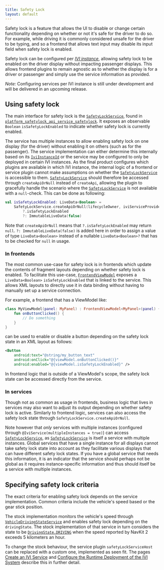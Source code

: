 ```yaml
---
title: Safety Lock
layout: default
---
```


Safety lock is a feature that allows the UI to disable or change certain functionality depending on
whether or not it's safe for the driver to do so. For example, while driving it is commonly
considered unsafe for the driver to be typing, and so a frontend that allows text input may disable
its input field when safety lock is enabled.

Safety lock can be configured per
[_IVI instance_](/tomtom-indigo/documentation/tutorials-and-examples/deployment/configure-the-runtime-deployment-of-the-ivi-system),
allowing safety lock to be enabled on the driver display without impacting passenger displays. This
allows frontend plugins to remain agnostic as to whether the display is for a driver or passenger
and simply use the service information as provided.

_Note:_ Configuring services per IVI instance is still under development and will be delivered in
an upcoming release.

## Using safety lock

The main interface for safety lock is the [`SafetyLockService`](TTIVI_INDIGO_API), found in
[`platform_safetylock_api_service_safetylock`](TTIVI_INDIGO_API). It exposes an observable `Boolean`
`isSafetyLockEnabled` to indicate whether safety lock is currently enabled.

The service has multiple instances to allow enabling safety lock on one display (for the driver)
without enabling it on others (such as for the passenger). The service implementation can either
determine this internally based on its [`IviInstanceId`](TTIVI_INDIGO_API) or the service may be
configured to only be deployed in certain IVI instances. As the final product configures which
plugins are available in which IVI instance, the internal logic of a frontend or service plugin
cannot make assumptions on whether the [`SafetyLockService`](TTIVI_INDIGO_API) is accessible to
them. [`SafetyLockService`](TTIVI_INDIGO_API) should therefore be accessed through `createApiOrNull`
instead of `createApi`, allowing the plugin to gracefully handle the scenario where the
[`SafetyLockService`](TTIVI_INDIGO_API) is not available with a `null`-check. This can be done as
following:

```kotlin
val isSafetyLockEnabled: LiveData<Boolean> =
    SafetyLockService.createApiOrNull(lifecycleOwner, iviServiceProvider)
        ?.isSafetyLockEnabled
        ?: ImmutableLiveData(false)
```

Note that `createApiOrNull` means that `?.isSafetyLockEnabled` may return `null`.
`?: ImmutableLiveData(false)` is added here in order to assign a value of type `LiveData<Boolean>`
instead of a nullable `LiveData<Boolean>?` that has to be checked for `null` in usage.

### In frontends

The most common use-case for safety lock is in frontends which update the contents of fragment
layouts depending on whether safety lock is enabled. To facilitate this use-case,
[`FrontendViewModel`](TTIVI_INDIGO_API) exposes a `LiveData<Boolean>` `isSafetyLockEnabled` that is
linked to the service. This allows XML layouts to directly use it in data binding without having to
manually set up a service connection.

For example, a frontend that has a ViewModel like:

```kotlin
class MyViewModel(panel: MyPanel) : FrontendViewModel<MyPanel>(panel) {
    fun onButtonClicked() {
        // Do something
    }
}
```

can be used to enable or disable a button depending on the safety lock state in an XML layout as
follows:

```xml
<Button
    android:text="@string/my_button_text"
    android:onClick="@{viewModel.onButtonClicked()}"
    android:enabled="@{viewModel.isSafetyLockEnabled}" />
```

In frontend logic that is outside of a ViewModel's scope, the safety lock state can be accessed
directly from the service.

### In services

Though not as common as usage in frontends, business logic that lives in services may also want to
adjust its output depending on whether safety lock is active. Similarly to frontend logic, services
can also access the safety lock state through `SafetyLockService.createApiOrNull`.

Note however that _only_ services with multiple instances (configured through
`@IviService(multipleInstances = true)`) can access [`SafetyLockService`](TTIVI_INDIGO_API), as
[`SafetyLockService`](TTIVI_INDIGO_API) is itself a service with multiple instances. Global services
that have a single instance for all displays cannot take safety lock state into account as they
facilitate various displays that can have different safety lock states. If you have a global service
that needs this information, it is an indicator that the service should perhaps not be global as it
requires instance-specific information and thus should itself be a service with multiple instances.

## Specifying safety lock criteria

The exact criteria for enabling safety lock depends on the service implementation. Common criteria
include the vehicle's speed based or the gear stick position.

The stock implementation monitors the vehicle's speed through
[`VehicleDrivingStateService`](TTIVI_INDIGO_API) and enables safety lock depending on the
`drivingState`. The stock implementation of that service in turn considers the state to be
[`DrivingState.DRIVING`](TTIVI_INDIGO_API) when the speed reported by NavKit 2 exceeds 5 kilometers
an hour.

To change the stock behaviour, the service plugin `safetyLockServiceHost` can be replaced with a
custom one, implemented as seen fit. The pages
[Create an IVI Service](/tomtom-indigo/documentation/tutorials-and-examples/basics/create-an-ivi-service)
and
[Configure the Runtime Deployment of the IVI System](/tomtom-indigo/documentation/tutorials-and-examples/deployment/configure-the-runtime-deployment-of-the-ivi-system)
describe this in further detail.
